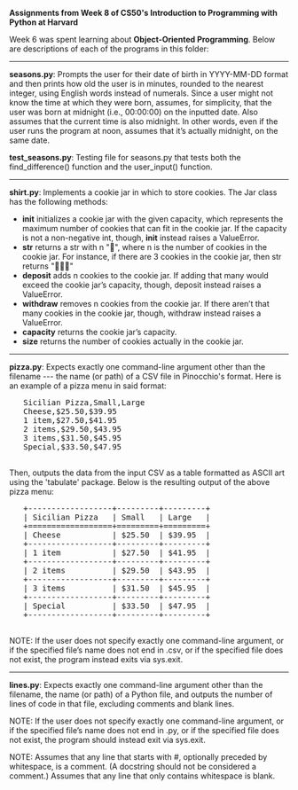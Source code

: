 **Assignments from Week 8 of CS50's Introduction to Programming with Python at Harvard**

Week 6 was spent learning about **Object-Oriented Programming**. Below are descriptions of each of the programs in this folder:  
  
-----------------------------------------------------------------------------------------------------------------------------------------------------------
  
**seasons.py**: Prompts the user for their date of birth in YYYY-MM-DD format and then prints how old the user is in minutes, rounded to the nearest integer, using English words instead of numerals. Since a user might not know the time at which they were born, assumes, for simplicity, that the user was born at midnight (i.e., 00:00:00) on the inputted date. Also assumes that the current time is also midnight. In other words, even if the user runs the program at noon, assumes that it’s actually midnight, on the same date.

**test_seasons.py**: Testing file for seasons.py that tests both the find_difference() function and the user_input() function.
  
-----------------------------------------------------------------------------------------------------------------------------------------------------------
  
**shirt.py**: Implements a cookie jar in which to store cookies. The Jar class has the following methods:
  
   - __init__ initializes a cookie jar with the given capacity, which represents the maximum number of cookies that can fit in the cookie jar. If the capacity is not a non-negative int, though, __init__ instead raises a ValueError.
   - __str__ returns a str with n "🍪", where n is the number of cookies in the cookie jar. For instance, if there are 3 cookies in the cookie jar, then str returns "🍪🍪🍪"
   - **deposit** adds n cookies to the cookie jar. If adding that many would exceed the cookie jar’s capacity, though, deposit instead raises a ValueError.
   - **withdraw** removes n cookies from the cookie jar. If there aren’t that many cookies in the cookie jar, though, withdraw instead raises a ValueError.
   - **capacity** returns the cookie jar’s capacity.
   - **size** returns the number of cookies actually in the cookie jar.
  
-----------------------------------------------------------------------------------------------------------------------------------------------------------
  
**pizza.py**: Expects exactly one command-line argument other than the filename --- the name (or path) of a CSV file in Pinocchio's format. Here is an example of a pizza menu in said format:
  <pre>
   Sicilian Pizza,Small,Large  
   Cheese,$25.50,$39.95  
   1 item,$27.50,$41.95  
   2 items,$29.50,$43.95  
   3 items,$31.50,$45.95  
   Special,$33.50,$47.95  
  </pre>
Then, outputs the data from the input CSV as a table formatted as ASCII art using the 'tabulate' package. Below is the resulting output of the above pizza menu:
  <pre>
   +------------------+---------+---------+  
   | Sicilian Pizza   | Small   | Large   |  
   +==================+=========+=========+  
   | Cheese           | $25.50  | $39.95  |  
   +------------------+---------+---------+  
   | 1 item           | $27.50  | $41.95  |  
   +------------------+---------+---------+  
   | 2 items          | $29.50  | $43.95  |  
   +------------------+---------+---------+  
   | 3 items          | $31.50  | $45.95  |  
   +------------------+---------+---------+  
   | Special          | $33.50  | $47.95  |  
   +------------------+---------+---------+  
  </pre>
NOTE: If the user does not specify exactly one command-line argument, or if the specified file’s name does not end in .csv, or if the specified file does not exist, the program instead exits via sys.exit.  
  
-----------------------------------------------------------------------------------------------------------------------------------------------------------
  
**lines.py**: Expects exactly one command-line argument other than the filename, the name (or path) of a Python file, and outputs the number of lines of code in that file, excluding comments and blank lines.  
  
NOTE: If the user does not specify exactly one command-line argument, or if the specified file’s name does not end in .py, or if the specified file does not exist, the program should instead exit via sys.exit.
  
NOTE: Assumes that any line that starts with #, optionally preceded by whitespace, is a comment. (A docstring should not be considered a comment.) Assumes that any line that only contains whitespace is blank.
